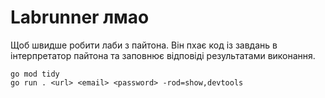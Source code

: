 # Labrunner лмао
Щоб швидше робити лаби з пайтона.
Він пхає код із завдань в інтерпретатор пайтона
та заповнює відповіді результатами виконання.

```
go mod tidy
go run . <url> <email> <password> -rod=show,devtools
```
